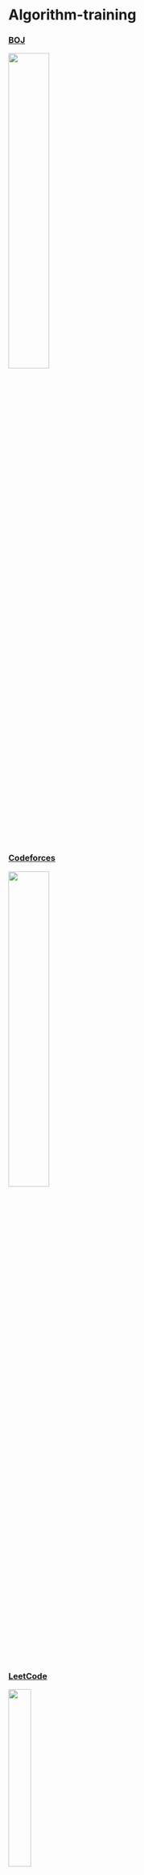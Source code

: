 # Algorithm-training

### [BOJ](https://www.acmicpc.net)
<img src="https://user-images.githubusercontent.com/10775915/57319302-3ce08d80-7137-11e9-98e1-097372af5fbb.png" width="40%"></img>


### [Codeforces](https://codeforces.com)
<img src="https://user-images.githubusercontent.com/10775915/73823608-fb9f1a80-483b-11ea-9720-2449acc9324f.png" width="40%"></img>


### [LeetCode](https://leetcode.com)
<img src="https://user-images.githubusercontent.com/10775915/70541446-602a5a00-1baa-11ea-9039-a2418f938869.png" width="30%"></img>


### [AtCoder](https://atcoder.jp)
<img src="https://user-images.githubusercontent.com/10775915/68087230-18236380-fe97-11e9-88a2-c3fdd265be30.png" width="30%"></img>


### [acmicpc](https://icpc.baylor.edu)
<img src="https://user-images.githubusercontent.com/10775915/65151875-e9c20400-da61-11e9-98dd-3d1656d350ba.gif" width="40%"> </img>


### [SW Expert Academy](https://swexpertacademy.com)
<img src="https://user-images.githubusercontent.com/10775915/67402353-70cb4480-f5eb-11e9-89e2-04ca201f9370.png" width="40%"></img>


### [SCPC](https://research.samsung.com/scpc)
<img src="https://user-images.githubusercontent.com/10775915/61900764-3ead3680-af59-11e9-88bc-741474873b3a.png" width="30%"></img>

### [code jam](https://codingcompetitions.withgoogle.com/codejam)
<img src="https://user-images.githubusercontent.com/10775915/78578529-a2b72700-786a-11ea-8ca1-71ec039aefa9.png" width="30%"></img>
